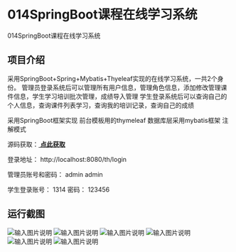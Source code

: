 # 014SpringBoot课程在线学习系统
014SpringBoot课程在线学习系统


## 项目介绍
采用SpringBoot+Spring+Mybatis+Thyeleaf实现的在线学习系统，一共2个身份。
管理员登录系统后可以管理所有用户信息，管理角色信息，添加修改管理课件信息，学生学习培训批次管理，成绩导入管理
学生登录系统后可以查询自己的个人信息，查询课件列表学习，查询我的培训记录，查询自己的成绩

采用SpringBoot框架实现  前台模板用的thymeleaf   数据库层采用mybatis框架 注解模式

源码获取：[ **点此获取** ](http://www.shuyue.fun/index.php?type=productinfo&id=163)

登录地址： http://localhost:8080/th/login

管理员账号和密码： admin     admin

学生登录账号： 1314 密码： 123456

## 运行截图
![输入图片说明](https://images.gitee.com/uploads/images/2021/0319/001454_2c4c9bbe_863230.png "屏幕截图.png")
![输入图片说明](https://images.gitee.com/uploads/images/2021/0319/001508_10ce0ebd_863230.png "屏幕截图.png")
![输入图片说明](https://images.gitee.com/uploads/images/2021/0319/001520_4dcc3f80_863230.png "屏幕截图.png")
![输入图片说明](https://images.gitee.com/uploads/images/2021/0319/001537_c5f909dc_863230.png "屏幕截图.png")
![输入图片说明](https://images.gitee.com/uploads/images/2021/0319/001547_155f15d6_863230.png "屏幕截图.png")
![输入图片说明](https://images.gitee.com/uploads/images/2021/0319/001557_45e9850d_863230.png "屏幕截图.png")
